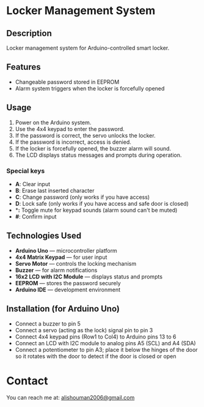 # Locker Management System

## Description  
Locker management system for Arduino-controlled smart locker.

## Features  
- Changeable password stored in EEPROM  
- Alarm system triggers when the locker is forcefully opened  

## Usage  
1. Power on the Arduino system.  
2. Use the 4x4 keypad to enter the password.  
3. If the password is correct, the servo unlocks the locker.  
4. If the password is incorrect, access is denied.  
5. If the locker is forcefully opened, the buzzer alarm will sound.  
6. The LCD displays status messages and prompts during operation.

### Special keys  
- **A**: Clear input  
- **B**: Erase last inserted character  
- **C**: Change password (only works if you have access)  
- **D**: Lock safe (only works if you have access and safe door is closed)  
- ***:** Toggle mute for keypad sounds (alarm sound can't be muted)  
- **#**: Confirm input  

## Technologies Used  
- **Arduino Uno** — microcontroller platform  
- **4x4 Matrix Keypad** — for user input  
- **Servo Motor** — controls the locking mechanism  
- **Buzzer** — for alarm notifications  
- **16x2 LCD with I2C Module** — displays status and prompts  
- **EEPROM** — stores the password securely  
- **Arduino IDE** — development environment  

## Installation (for Arduino Uno)  
- Connect a buzzer to pin 5  
- Connect a servo (acting as the lock) signal pin to pin 3  
- Connect 4x4 keypad pins (Row1 to Col4) to Arduino pins 13 to 6  
- Connect an LCD with I2C module to analog pins A5 (SCL) and A4 (SDA)  
- Connect a potentiometer to pin A3; place it below the hinges of the door so it rotates with the door to detect if the door is closed or open

# Contact  
You can reach me at: [alishouman2006@gmail.com](mailto:alishouman2006@gmail.com)
